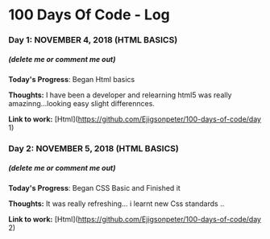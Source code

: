 # 100 Days Of Code - Log

### Day 1: NOVEMBER 4, 2018 (HTML BASICS)
##### (delete me or comment me out)

**Today's Progress**: Began Html basics

**Thoughts:** I have been a developer and relearning html5 was really amazinng...looking easy slight differennces.

**Link to work:** [Html](https://github.com/Ejigsonpeter/100-days-of-code/day 1)

### Day 2: NOVEMBER 5, 2018 (HTML BASICS)
##### (delete me or comment me out)

**Today's Progress**: Began CSS  Basic and Finished it

**Thoughts:** It was really refreshing... i learnt new Css standards ..

**Link to work:** [Html](https://github.com/Ejigsonpeter/100-days-of-code/day 2)


